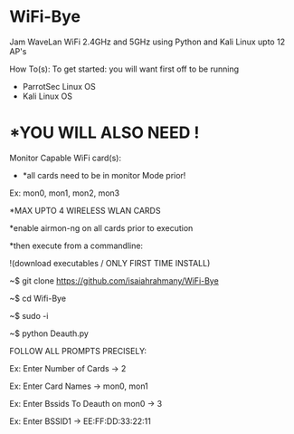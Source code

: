# WiFi-Bye
Jam WaveLan WiFi 2.4GHz and 5GHz using Python and Kali Linux upto 12 AP's

How To(s):
To get started: you will want first off to be running

 - ParrotSec Linux OS 
 - Kali Linux OS
 
 # *YOU WILL ALSO NEED !
 
 Monitor Capable WiFi card(s):
 
  - *all cards need to be in monitor Mode prior!
 
  Ex:  mon0,  mon1,  mon2,  mon3
  
  
 
 *MAX UPTO 4 WIRELESS WLAN CARDS
 
 *enable airmon-ng on all cards prior to execution
 
 
 *then execute from a commandline:
 
!(download executables / ONLY FIRST TIME INSTALL)

~$ git clone https://github.com/isaiahrahmany/WiFi-Bye

~$ cd Wifi-Bye

~$ sudo -i

~$ python Deauth.py

FOLLOW ALL PROMPTS PRECISELY:

Ex: Enter Number of Cards -> 2

Ex: Enter Card Names -> mon0, mon1

Ex: Enter Bssids To Deauth on mon0 -> 3

Ex: Enter BSSID1 -> EE:FF:DD:33:22:11
 
